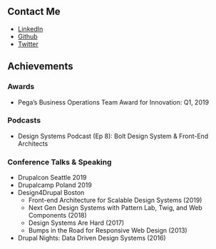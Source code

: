 
## Contact Me

- [LinkedIn](https://www.linkedin.com/in/salemcobalt/)
- [Github](https://github.com/sghoweri)
- [Twitter](https://twitter.com/salem_cobalt)



## Achievements

### Awards
- Pega’s Business Operations Team Award for Innovation: Q1, 2019

### Podcasts
- Design Systems Podcast (Ep 8): Bolt Design System & Front-End Architects

### Conference Talks & Speaking
- Drupalcon Seattle 2019
- Drupalcamp Poland 2019
- Design4Drupal Boston
  - Front-end Architecture for Scalable Design Systems (2019)
  - Next Gen Design Systems with Pattern Lab, Twig, and Web Components (2018)
  - Design Systems Are Hard (2017)
  - Bumps in the Road for Responsive Web Design (2013)
- Drupal Nights: Data Driven Design Systems (2016)